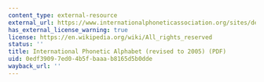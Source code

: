 ```yaml
---
content_type: external-resource
external_url: https://www.internationalphoneticassociation.org/sites/default/files/IPA_Number_chart_(C)2005.pdf
has_external_license_warning: true
license: https://en.wikipedia.org/wiki/All_rights_reserved
status: ''
title: International Phonetic Alphabet (revised to 2005) (PDF)
uid: 0edf3909-7ed0-4b5f-baaa-b8165d5b0dde
wayback_url: ''
---
```

